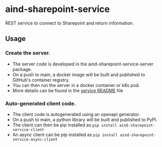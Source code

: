 # aind-sharepoint-service
REST service to connect to Sharepoint and return information.

## Usage

### Create the server.

- The server code is developed in the aind-sharepoint-service-server package.
- On a push to main, a docker image will be built and published to GitHub's container registry.
- You can then run the server in a docker container or k8s pod.
- More details can be found in the [service README](aind-sharepoint-service-server/README.md) file

### Auto-generated client code.

- The client code is autogenerated using an openapi generator.
- On a push to main, a python library will be built and published to PyPI.
- The client can then be pip installed as `pip install aind-sharepoint-service-client`
- An async client can be pip installed as `pip install aind-sharepoint-service-async-client`